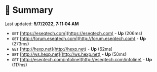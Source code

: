 # 📖 Summary
Last updated: **5/7/2022, 7:11:04 AM**

- `GET` [https://eseqtech.com](https://eseqtech.com) - **Up** (206ms)
- `GET` [http://forum.eseqtech.com](http://forum.eseqtech.com) - **Up** (273ms)
- `GET` [http://hexp.net](http://hexp.net) - **Up** (62ms)
- `GET` [http://ws.hexp.net](http://ws.hexp.net) - **Up** (50ms)
- `GET` [http://eseqtech.com/infoline](http://eseqtech.com/infoline) - **Up** (117ms)
